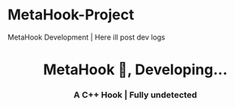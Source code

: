 # MetaHook-Project
MetaHook Development | Here ill post dev logs

<h1 align="center">MetaHook 👋, Developing...</h1>
<h3 align="center">A C++ Hook | Fully undetected</h3>
